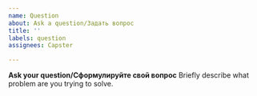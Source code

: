```yaml
---
name: Question
about: Ask a question/Задать вопрос
title: ''
labels: question
assignees: Capster

---
```


**Ask your question/Сформулируйте свой вопрос**
Briefly describe what problem are you trying to solve.
